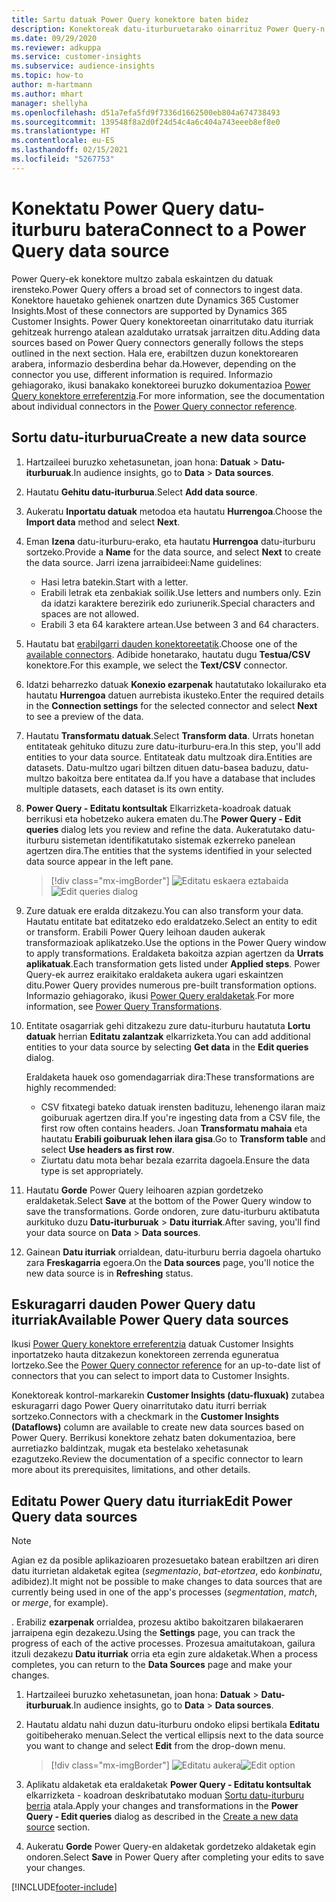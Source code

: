 ```yaml
---
title: Sartu datuak Power Query konektore baten bidez
description: Konektoreak datu-iturburuetarako oinarrituz Power Query-n.
ms.date: 09/29/2020
ms.reviewer: adkuppa
ms.service: customer-insights
ms.subservice: audience-insights
ms.topic: how-to
author: m-hartmann
ms.author: mhart
manager: shellyha
ms.openlocfilehash: d51a7efa5fd9f7336d1662500eb804a674738493
ms.sourcegitcommit: 139548f8a2d0f24d54c4a6c404a743eeeb8ef8e0
ms.translationtype: HT
ms.contentlocale: eu-ES
ms.lasthandoff: 02/15/2021
ms.locfileid: "5267753"
---
```

# <a name="connect-to-a-power-query-data-source"></a><span data-ttu-id="ac61c-103">Konektatu Power Query datu-iturburu batera</span><span class="sxs-lookup"><span data-stu-id="ac61c-103">Connect to a Power Query data source</span></span>

<span data-ttu-id="ac61c-104">Power Query-ek konektore multzo zabala eskaintzen du datuak irensteko.</span><span class="sxs-lookup"><span data-stu-id="ac61c-104">Power Query offers a broad set of connectors to ingest data.</span></span> <span data-ttu-id="ac61c-105">Konektore hauetako gehienek onartzen dute Dynamics 365 Customer Insights.</span><span class="sxs-lookup"><span data-stu-id="ac61c-105">Most of these connectors are supported by Dynamics 365 Customer Insights.</span></span> <span data-ttu-id="ac61c-106">Power Query konektoreetan oinarritutako datu iturriak gehitzeak hurrengo atalean azaldutako urratsak jarraitzen ditu.</span><span class="sxs-lookup"><span data-stu-id="ac61c-106">Adding data sources based on Power Query connectors generally follows the steps outlined in the next section.</span></span> <span data-ttu-id="ac61c-107">Hala ere, erabiltzen duzun konektorearen arabera, informazio desberdina behar da.</span><span class="sxs-lookup"><span data-stu-id="ac61c-107">However, depending on the connector you use, different information is required.</span></span> <span data-ttu-id="ac61c-108">Informazio gehiagorako, ikusi banakako konektoreei buruzko dokumentazioa [Power Query konektore erreferentzia](https://docs.microsoft.com/power-query/connectors/).</span><span class="sxs-lookup"><span data-stu-id="ac61c-108">For more information, see the documentation about individual connectors in the [Power Query connector reference](https://docs.microsoft.com/power-query/connectors/).</span></span>

## <a name="create-a-new-data-source"></a><span data-ttu-id="ac61c-109">Sortu datu-iturburua</span><span class="sxs-lookup"><span data-stu-id="ac61c-109">Create a new data source</span></span>

1. <span data-ttu-id="ac61c-110">Hartzaileei buruzko xehetasunetan, joan hona: **Datuak** > **Datu-iturburuak**.</span><span class="sxs-lookup"><span data-stu-id="ac61c-110">In audience insights, go to **Data** > **Data sources**.</span></span>

1. <span data-ttu-id="ac61c-111">Hautatu **Gehitu datu-iturburua**.</span><span class="sxs-lookup"><span data-stu-id="ac61c-111">Select **Add data source**.</span></span>

1. <span data-ttu-id="ac61c-112">Aukeratu **Inportatu datuak** metodoa eta hautatu **Hurrengoa**.</span><span class="sxs-lookup"><span data-stu-id="ac61c-112">Choose the **Import data** method and select **Next**.</span></span>

1. <span data-ttu-id="ac61c-113">Eman **Izena** datu-iturburu-erako, eta hautatu **Hurrengoa** datu-iturburu sortzeko.</span><span class="sxs-lookup"><span data-stu-id="ac61c-113">Provide a **Name** for the data source, and select **Next** to create the data source.</span></span> <span data-ttu-id="ac61c-114">Jarri izena jarraibideei:</span><span class="sxs-lookup"><span data-stu-id="ac61c-114">Name guidelines:</span></span> 
   - <span data-ttu-id="ac61c-115">Hasi letra batekin.</span><span class="sxs-lookup"><span data-stu-id="ac61c-115">Start with a letter.</span></span>
   - <span data-ttu-id="ac61c-116">Erabili letrak eta zenbakiak soilik.</span><span class="sxs-lookup"><span data-stu-id="ac61c-116">Use letters and numbers only.</span></span> <span data-ttu-id="ac61c-117">Ezin da idatzi karaktere berezirik edo zuriunerik.</span><span class="sxs-lookup"><span data-stu-id="ac61c-117">Special characters and spaces are not allowed.</span></span>
   - <span data-ttu-id="ac61c-118">Erabili 3 eta 64 karaktere artean.</span><span class="sxs-lookup"><span data-stu-id="ac61c-118">Use between 3 and 64 characters.</span></span>

1. <span data-ttu-id="ac61c-119">Hautatu bat [erabilgarri dauden konektoreetatik](#available-power-query-data-sources).</span><span class="sxs-lookup"><span data-stu-id="ac61c-119">Choose one of the [available connectors](#available-power-query-data-sources).</span></span> <span data-ttu-id="ac61c-120">Adibide honetarako, hautatu dugu **Testua/CSV** konektore.</span><span class="sxs-lookup"><span data-stu-id="ac61c-120">For this example, we select the **Text/CSV** connector.</span></span>

1. <span data-ttu-id="ac61c-121">Idatzi beharrezko datuak **Konexio ezarpenak** hautatutako lokailurako eta hautatu **Hurrengoa** datuen aurrebista ikusteko.</span><span class="sxs-lookup"><span data-stu-id="ac61c-121">Enter the required details in the **Connection settings** for the selected connector and select **Next** to see a preview of the data.</span></span>

1. <span data-ttu-id="ac61c-122">Hautatu **Transformatu datuak**.</span><span class="sxs-lookup"><span data-stu-id="ac61c-122">Select **Transform data**.</span></span> <span data-ttu-id="ac61c-123">Urrats honetan entitateak gehituko dituzu zure datu-iturburu-era.</span><span class="sxs-lookup"><span data-stu-id="ac61c-123">In this step, you'll add entities to your data source.</span></span> <span data-ttu-id="ac61c-124">Entitateak datu multzoak dira.</span><span class="sxs-lookup"><span data-stu-id="ac61c-124">Entities are datasets.</span></span> <span data-ttu-id="ac61c-125">Datu-multzo ugari biltzen dituen datu-basea baduzu, datu-multzo bakoitza bere entitatea da.</span><span class="sxs-lookup"><span data-stu-id="ac61c-125">If you have a database that includes multiple datasets, each dataset is its own entity.</span></span>

1. <span data-ttu-id="ac61c-126">**Power Query - Editatu kontsultak** Elkarrizketa-koadroak datuak berrikusi eta hobetzeko aukera ematen du.</span><span class="sxs-lookup"><span data-stu-id="ac61c-126">The **Power Query - Edit queries** dialog lets you review and refine the data.</span></span> <span data-ttu-id="ac61c-127">Aukeratutako datu-iturburu sistemetan identifikatutako sistemak ezkerreko panelean agertzen dira.</span><span class="sxs-lookup"><span data-stu-id="ac61c-127">The entities that the systems identified in your selected data source appear in the left pane.</span></span>

   > [!div class="mx-imgBorder"]
   > <span data-ttu-id="ac61c-128">![Editatu eskaera eztabaida](media/data-manager-configure-edit-queries.png "Editatu eskaera eztabaida")</span><span class="sxs-lookup"><span data-stu-id="ac61c-128">![Edit queries dialog](media/data-manager-configure-edit-queries.png "Edit queries dialog")</span></span>

1. <span data-ttu-id="ac61c-129">Zure datuak ere eralda ditzakezu.</span><span class="sxs-lookup"><span data-stu-id="ac61c-129">You can also transform your data.</span></span> <span data-ttu-id="ac61c-130">Hautatu entitate bat editatzeko edo eraldatzeko.</span><span class="sxs-lookup"><span data-stu-id="ac61c-130">Select an entity to edit or transform.</span></span> <span data-ttu-id="ac61c-131">Erabili Power Query leihoan dauden aukerak transformazioak aplikatzeko.</span><span class="sxs-lookup"><span data-stu-id="ac61c-131">Use the options in the Power Query window to apply transformations.</span></span> <span data-ttu-id="ac61c-132">Eraldaketa bakoitza azpian agertzen da **Urrats aplikatuak**.</span><span class="sxs-lookup"><span data-stu-id="ac61c-132">Each transformation gets listed under **Applied steps**.</span></span> <span data-ttu-id="ac61c-133">Power Query-ek aurrez eraikitako eraldaketa aukera ugari eskaintzen ditu.</span><span class="sxs-lookup"><span data-stu-id="ac61c-133">Power Query provides numerous pre-built transformation options.</span></span> <span data-ttu-id="ac61c-134">Informazio gehiagorako, ikusi [Power Query eraldaketak](https://docs.microsoft.com/power-query/power-query-what-is-power-query#transformations).</span><span class="sxs-lookup"><span data-stu-id="ac61c-134">For more information, see [Power Query Transformations](https://docs.microsoft.com/power-query/power-query-what-is-power-query#transformations).</span></span>

1. <span data-ttu-id="ac61c-135">Entitate osagarriak gehi ditzakezu zure datu-iturburu hautatuta **Lortu datuak** herrian **Editatu zalantzak** elkarrizketa.</span><span class="sxs-lookup"><span data-stu-id="ac61c-135">You can add additional entities to your data source by selecting **Get data** in the **Edit queries** dialog.</span></span>

   <span data-ttu-id="ac61c-136">Eraldaketa hauek oso gomendagarriak dira:</span><span class="sxs-lookup"><span data-stu-id="ac61c-136">These transformations are highly recommended:</span></span>

   - <span data-ttu-id="ac61c-137">CSV fitxategi bateko datuak irensten badituzu, lehenengo ilaran maiz goiburuak agertzen dira.</span><span class="sxs-lookup"><span data-stu-id="ac61c-137">If you're ingesting data from a CSV file, the first row often contains headers.</span></span> <span data-ttu-id="ac61c-138">Joan **Transformatu mahaia** eta hautatu **Erabili goiburuak lehen ilara gisa**.</span><span class="sxs-lookup"><span data-stu-id="ac61c-138">Go to **Transform table** and select **Use headers as first row**.</span></span>
   - <span data-ttu-id="ac61c-139">Ziurtatu datu mota behar bezala ezarrita dagoela.</span><span class="sxs-lookup"><span data-stu-id="ac61c-139">Ensure the data type is set appropriately.</span></span>

1. <span data-ttu-id="ac61c-140">Hautatu **Gorde** Power Query leihoaren azpian gordetzeko eraldaketak.</span><span class="sxs-lookup"><span data-stu-id="ac61c-140">Select **Save** at the bottom of the Power Query window to save the transformations.</span></span> <span data-ttu-id="ac61c-141">Gorde ondoren, zure datu-iturburu aktibatuta aurkituko duzu **Datu-iturburuak** > **Datu iturriak**.</span><span class="sxs-lookup"><span data-stu-id="ac61c-141">After saving, you'll find your data source on **Data** > **Data sources**.</span></span>

1. <span data-ttu-id="ac61c-142">Gainean **Datu iturriak** orrialdean, datu-iturburu berria dagoela ohartuko zara **Freskagarria** egoera.</span><span class="sxs-lookup"><span data-stu-id="ac61c-142">On the **Data sources** page, you'll notice the new data source is in **Refreshing** status.</span></span>

## <a name="available-power-query-data-sources"></a><span data-ttu-id="ac61c-143">Eskuragarri dauden Power Query datu iturriak</span><span class="sxs-lookup"><span data-stu-id="ac61c-143">Available Power Query data sources</span></span>

<span data-ttu-id="ac61c-144">Ikusi [Power Query konektore erreferentzia](https://docs.microsoft.com/power-query/connectors/) datuak Customer Insights inportatzeko hauta ditzakezun konektoreen zerrenda eguneratua lortzeko.</span><span class="sxs-lookup"><span data-stu-id="ac61c-144">See the [Power Query connector reference](https://docs.microsoft.com/power-query/connectors/) for an up-to-date list of connectors that you can select to import data to Customer Insights.</span></span> 

<span data-ttu-id="ac61c-145">Konektoreak kontrol-markarekin **Customer Insights (datu-fluxuak)** zutabea eskuragarri dago Power Query oinarritutako datu iturri berriak sortzeko.</span><span class="sxs-lookup"><span data-stu-id="ac61c-145">Connectors with a checkmark in the **Customer Insights (Dataflows)** column are available to create new data sources based on Power Query.</span></span> <span data-ttu-id="ac61c-146">Berrikusi konektore zehatz baten dokumentazioa, bere aurretiazko baldintzak, mugak eta bestelako xehetasunak ezagutzeko.</span><span class="sxs-lookup"><span data-stu-id="ac61c-146">Review the documentation of a specific connector to learn more about its prerequisites, limitations, and other details.</span></span>

## <a name="edit-power-query-data-sources"></a><span data-ttu-id="ac61c-147">Editatu Power Query datu iturriak</span><span class="sxs-lookup"><span data-stu-id="ac61c-147">Edit Power Query data sources</span></span>

> [!NOTE]
> <span data-ttu-id="ac61c-148">Agian ez da posible aplikazioaren prozesuetako batean erabiltzen ari diren datu iturrietan aldaketak egitea (*segmentazio*, *bat-etortzea*, edo *konbinatu*, adibidez).</span><span class="sxs-lookup"><span data-stu-id="ac61c-148">It might not be possible to make changes to data sources that are currently being used in one of the app's processes (*segmentation*, *match*, or *merge*, for example).</span></span> 
>
> <span data-ttu-id="ac61c-149">. Erabiliz **ezarpenak** orrialdea, prozesu aktibo bakoitzaren bilakaeraren jarraipena egin dezakezu.</span><span class="sxs-lookup"><span data-stu-id="ac61c-149">Using the **Settings** page, you can track the progress of each of the active processes.</span></span> <span data-ttu-id="ac61c-150">Prozesua amaitutakoan, gailura itzuli dezakezu **Datu iturriak** orria eta egin zure aldaketak.</span><span class="sxs-lookup"><span data-stu-id="ac61c-150">When a process completes, you can return to the **Data Sources** page and make your changes.</span></span>

1. <span data-ttu-id="ac61c-151">Hartzaileei buruzko xehetasunetan, joan hona: **Datuak** > **Datu-iturburuak**.</span><span class="sxs-lookup"><span data-stu-id="ac61c-151">In audience insights, go to **Data** > **Data sources**.</span></span>

2. <span data-ttu-id="ac61c-152">Hautatu aldatu nahi duzun datu-iturburu ondoko elipsi bertikala **Editatu** goitibeherako menuan.</span><span class="sxs-lookup"><span data-stu-id="ac61c-152">Select the vertical ellipsis next to the data source you want to change and select **Edit** from the drop-down menu.</span></span>

   > [!div class="mx-imgBorder"]
   > <span data-ttu-id="ac61c-153">![Editatu aukera](media/edit-option-data-sources.png "Editatu aukera")</span><span class="sxs-lookup"><span data-stu-id="ac61c-153">![Edit option](media/edit-option-data-sources.png "Edit option")</span></span>

3. <span data-ttu-id="ac61c-154">Aplikatu aldaketak eta eraldaketak **Power Query - Editatu kontsultak** elkarrizketa - koadroan deskribatutako moduan [Sortu datu-iturburu berria](#create-a-new-data-source) atala.</span><span class="sxs-lookup"><span data-stu-id="ac61c-154">Apply your changes and transformations in the **Power Query - Edit queries** dialog as described in the [Create a new data source](#create-a-new-data-source) section.</span></span>

4. <span data-ttu-id="ac61c-155">Aukeratu **Gorde** Power Query-en aldaketak gordetzeko aldaketak egin ondoren.</span><span class="sxs-lookup"><span data-stu-id="ac61c-155">Select **Save** in Power Query after completing your edits to save your changes.</span></span>


[!INCLUDE[footer-include](../includes/footer-banner.md)]